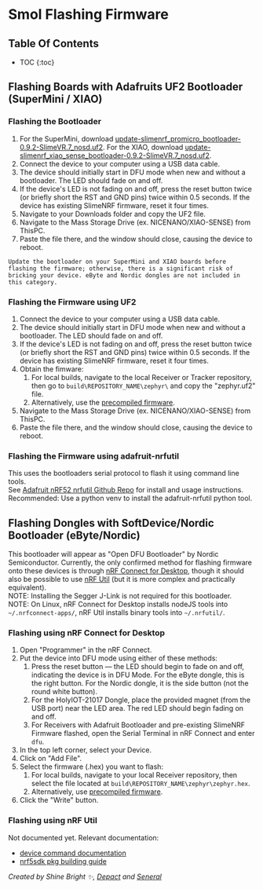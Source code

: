 # Smol Flashing Firmware

## Table Of Contents

* TOC
{:toc}

## Flashing Boards with Adafruits UF2 Bootloader (SuperMini / XIAO)

### Flashing the Bootloader
1. For the SuperMini, download <a href="https://github.com/SlimeVR/Adafruit_nRF52_Bootloader/releases/download/0.9.2-SlimeVR.7/update-slimenrf_promicro_bootloader-0.9.2-SlimeVR.7_nosd.uf2" target="_blank">update-slimenrf_promicro_bootloader-0.9.2-SlimeVR.7_nosd.uf2</a>. For the XIAO, download <a href="https://github.com/SlimeVR/Adafruit_nRF52_Bootloader/releases/download/0.9.2-SlimeVR.7/update-slimenrf_xiao_sense_bootloader-0.9.2-SlimeVR.7_nosd.uf2" target="_blank">update-slimenrf_xiao_sense_bootloader-0.9.2-SlimeVR.7_nosd.uf2</a>.
1. Connect the device to your computer using a USB data cable.
1. The device should initially start in DFU mode when new and without a bootloader. The LED should fade on and off.
1. If the device's LED is not fading on and off, press the reset button twice (or briefly short the RST and GND pins) twice within 0.5 seconds. If the device has existing SlimeNRF firmware, reset it four times.
1. Navigate to your Downloads folder and copy the UF2 file.
1. Navigate to the Mass Storage Drive (ex. NICENANO/XIAO-SENSE) from ThisPC.
1. Paste the file there, and the window should close, causing the device to reboot.

```admonish important
Update the bootloader on your SuperMini and XIAO boards before flashing the firmware; otherwise, there is a significant risk of bricking your device. eByte and Nordic dongles are not included in this category.
```

### Flashing the Firmware using UF2
1. Connect the device to your computer using a USB data cable.
1. The device should initially start in DFU mode when new and without a bootloader. The LED should fade on and off.
1. If the device's LED is not fading on and off, press the reset button twice (or briefly short the RST and GND pins) twice within 0.5 seconds. If the device has existing SlimeNRF firmware, reset it four times.
1. Obtain the fimware:
   1. For local builds, navigate to the local Receiver or Tracker repository, then go to ```build\REPOSITORY_NAME\zephyr\``` and copy the "zephyr.uf2" file.
   1. Alternatively, use the [precompiled firmware](./smol-pre-compiled-firmware.md).
1. Navigate to the Mass Storage Drive (ex. NICENANO/XIAO-SENSE) from ThisPC.
1. Paste the file there, and the window should close, causing the device to reboot.

### Flashing the Firmware using adafruit-nrfutil
This uses the bootloaders serial protocol to flash it using command line tools. <br>
See <a href="https://github.com/adafruit/Adafruit_nRF52_nrfutil">Adafruit nRF52 nrfutil Github Repo</a> for install and usage instructions. <br>
Recommended: Use a python venv to install the adafruit-nrfutil python tool.

## Flashing Dongles with SoftDevice/Nordic Bootloader (eByte/Nordic)

This bootloader will appear as "Open DFU Bootloader" by Nordic Semiconductor. Currently, the only confirmed method for flashing firmware onto these devices is through <a href="https://www.nordicsemi.com/Products/Development-tools/nRF-Connect-for-Desktop">nRF Connect for Desktop</a>, though it should also be possible to use <a href="https://www.nordicsemi.com/Products/Development-tools/nRF-Util">nRF Util</a> (but it is more complex and practically equivalent). <br>
NOTE: Installing the Segger J-Link is not required for this bootloader. <br>
NOTE: On Linux, nRF Connect for Desktop installs nodeJS tools into `~/.nrfconnect-apps/`, nRF Util installs binary tools into `~/.nrfutil/`.

### Flashing using nRF Connect for Desktop
1. Open "Programmer" in the nRF Connect.
1. Put the device into DFU mode using either of these methods:
    1. Press the reset button — the LED should begin to fade on and off, indicating the device is in DFU Mode. For the eByte dongle, this is the right button. For the Nordic dongle, it is the side button (not the round white button).
    2. For the HolyIOT-21017 Dongle, place the provided magnet (from the USB port) near the LED area. The red LED should begin fading on and off.
    3. For Receivers with Adafruit Bootloader and pre-existing SlimeNRF Firmware flashed, open the Serial Terminal in nRF Connect and enter ```dfu```.
2. In the top left corner, select your Device.
3. Click on "Add File".
4. Select the firmware (.hex) you want to flash:
    1. For local builds, navigate to your local Receiver repository, then select the file located at ```build\REPOSITORY_NAME\zephyr\zephyr.hex```.
    2. Alternatively, use [precompiled firmware](./smol-pre-compiled-firmware.md).
5. Click the "Write" button.

### Flashing using nRF Util
Not documented yet. Relevant documentation:
- <a href="https://docs.nordicsemi.com/bundle/nrfutil/page/nrfutil-device/guides/programming.html">device command documentation</a>
- <a href="https://docs.nordicsemi.com/bundle/nrfutil/page/guides-nrf5sdk/dfu_generating_packages.html">nrf5sdk pkg building guide</a>

*Created by Shine Bright ✨, [Depact](https://github.com/Depact) and [Seneral](https://github.com/Seneral)*
